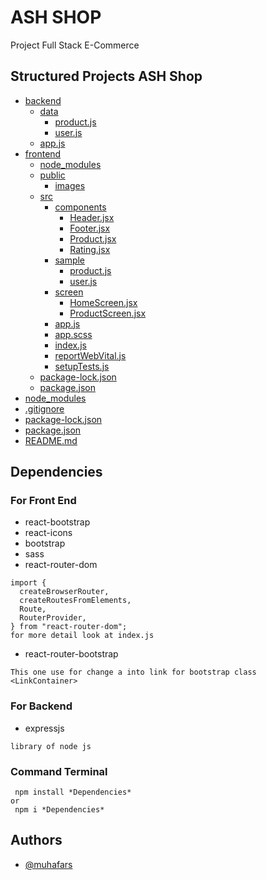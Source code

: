 # ASH SHOP

Project Full Stack E-Commerce

## Structured Projects ASH Shop

- [backend](./backend)
  - [data](./backend/data)
    - [product.js](./backend/product.js)
    - [user.js](./backend/user.js)
  - [app.js](./backend/app.js)
- [frontend](./frontend)
  - [node_modules](./frontend/node_modules)
  - [public](./frontend/public)
    - [images](./frontend/public/images)
  - [src](./frontend/src)
    - [components](./frontend/src/components)
      - [Header.jsx](./frontend/src/components/Header.jsx)
      - [Footer.jsx](./frontend/src/components/Footer.jsx)
      - [Product.jsx](./frontend/src/components/Product.jsx)
      - [Rating.jsx](./frontend/src/components/Rating.jsx)
    - [sample](./frontend/src/sample)
      - [product.js](./frontend/src/product.js)
      - [user.js](./frontend/src/user.js)
    - [screen](./frontend/src/screen)
      - [HomeScreen.jsx](./frontend/HomeScreend.jsx)
      - [ProductScreen.jsx](./frontend/ProductScreend.jsx)
    - [app.js](./frontend/src/app.js)
    - [app.scss](./frontend/src/app.scss)
    - [index.js](./frontend/src/index.js)
    - [reportWebVital.js](./frontend/src/reportWebVital.js)
    - [setupTests.js](./frontend/src/setupTests.js)
  - [package-lock.json](./frontend/src/package-lock.json)
  - [package.json](./frontend/src/package.json)
- [node_modules](./node_modules)
- [.gitignore](./gitignore)
- [package-lock.json](./package-lock.json)
- [package.json](./package.json)
- [README.md](./README.md)

## Dependencies

### For Front End

- react-bootstrap
- react-icons
- bootstrap
- sass
- react-router-dom

```
import {
  createBrowserRouter,
  createRoutesFromElements,
  Route,
  RouterProvider,
} from "react-router-dom";
for more detail look at index.js
```

- react-router-bootstrap

```
This one use for change a into link for bootstrap class
<LinkContainer>
```

### For Backend

- expressjs

```
library of node js
```

### Command Terminal

```
 npm install *Dependencies*
or
 npm i *Dependencies*
```

## Authors

- [@muhafars](https://www.github.com/muhafars)
